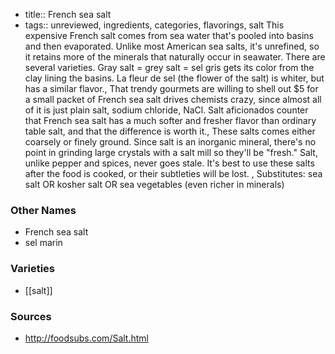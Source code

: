 - title:: French sea salt
- tags:: unreviewed, ingredients, categories, flavorings, salt
This expensive French salt comes from sea water that's pooled into basins and then evaporated. Unlike most American sea salts, it's unrefined, so it retains more of the minerals that naturally occur in seawater. There are several varieties. Gray salt = grey salt = sel gris gets its color from the clay lining the basins. La fleur de sel (the flower of the salt) is whiter, but has a similar flavor., That trendy gourmets are willing to shell out $5 for a small packet of French sea salt drives chemists crazy, since almost all of it is just plain salt, sodium chloride, NaCl. Salt aficionados counter that French sea salt has a much softer and fresher flavor than ordinary table salt, and that the difference is worth it., These salts comes either coarsely or finely ground. Since salt is an inorganic mineral, there's no point in grinding large crystals with a salt mill so they'll be "fresh." Salt, unlike pepper and spices, never goes stale. It's best to use these salts after the food is cooked, or their subtleties will be lost. , Substitutes: sea salt OR kosher salt OR sea vegetables (even richer in minerals)

### Other Names

* French sea salt
* sel marin

### Varieties

* [[salt]]

### Sources
* http://foodsubs.com/Salt.html
